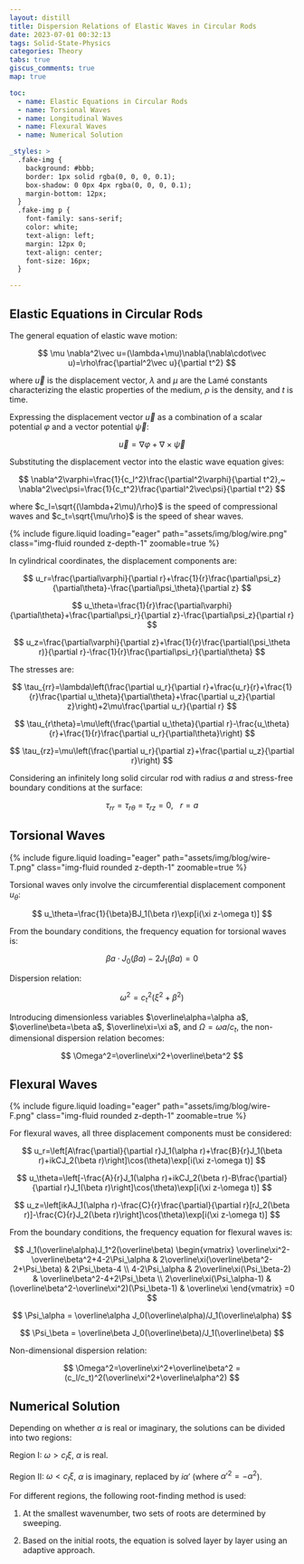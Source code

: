 ```yaml
---
layout: distill
title: Dispersion Relations of Elastic Waves in Circular Rods
date: 2023-07-01 00:32:13
tags: Solid-State-Physics
categories: Theory
tabs: true
giscus_comments: true
map: true

toc:
  - name: Elastic Equations in Circular Rods
  - name: Torsional Waves
  - name: Longitudinal Waves
  - name: Flexural Waves
  - name: Numerical Solution

_styles: >
  .fake-img {
    background: #bbb;
    border: 1px solid rgba(0, 0, 0, 0.1);
    box-shadow: 0 0px 4px rgba(0, 0, 0, 0.1);
    margin-bottom: 12px;
  }
  .fake-img p {
    font-family: sans-serif;
    color: white;
    text-align: left;
    margin: 12px 0;
    text-align: center;
    font-size: 16px;
  }

---
```


## Elastic Equations in Circular Rods

The general equation of elastic wave motion:

$$
\mu \nabla^2\vec u=(\lambda+\mu)\nabla(\nabla\cdot\vec u)=\rho\frac{\partial^2\vec u}{\partial t^2}
$$

where $\vec u$ is the displacement vector, $\lambda$ and $\mu$ are the Lamé constants characterizing the elastic properties of the medium, $\rho$ is the density, and $t$ is time.

Expressing the displacement vector $\vec u$ as a combination of a scalar potential $\varphi$ and a vector potential $\vec\psi$:

$$
\vec u=\nabla\varphi+\nabla\times\vec\psi
$$

Substituting the displacement vector into the elastic wave equation gives:

$$
\nabla^2\varphi=\frac{1}{c_l^2}\frac{\partial^2\varphi}{\partial t^2},~
\nabla^2\vec\psi=\frac{1}{c_t^2}\frac{\partial^2\vec\psi}{\partial t^2}
$$

where $c_l=\sqrt{(\lambda+2\mu)/\rho}$ is the speed of compressional waves and $c_t=\sqrt{\mu/\rho}$ is the speed of shear waves.

<div class="row">
    <div class="col-md-8 text-center">
        {% include figure.liquid loading="eager" path="assets/img/blog/wire.png" class="img-fluid rounded z-depth-1" zoomable=true %}
    </div>
</div>

In cylindrical coordinates, the displacement components are:

$$
u_r=\frac{\partial\varphi}{\partial r}+\frac{1}{r}\frac{\partial\psi_z}{\partial\theta}-\frac{\partial\psi_\theta}{\partial z} 
$$

$$
u_\theta=\frac{1}{r}\frac{\partial\varphi}{\partial\theta}+\frac{\partial\psi_r}{\partial z}-\frac{\partial\psi_z}{\partial r}
$$

$$
u_z=\frac{\partial\varphi}{\partial z}+\frac{1}{r}\frac{\partial(\psi_\theta r)}{\partial r}-\frac{1}{r}\frac{\partial\psi_r}{\partial\theta}
$$

The stresses are:

$$
\tau_{rr}=\lambda\left(\frac{\partial u_r}{\partial r}+\frac{u_r}{r}+\frac{1}{r}\frac{\partial u_\theta}{\partial\theta}+\frac{\partial u_z}{\partial z}\right)+2\mu\frac{\partial u_r}{\partial r}
$$

$$
\tau_{r\theta}=\mu\left(\frac{\partial u_\theta}{\partial r}-\frac{u_\theta}{r}+\frac{1}{r}\frac{\partial u_r}{\partial\theta}\right)
$$

$$
\tau_{rz}=\mu\left(\frac{\partial u_r}{\partial z}+\frac{\partial u_z}{\partial r}\right)
$$

Considering an infinitely long solid circular rod with radius $a$ and stress-free boundary conditions at the surface:

$$
\tau_{rr}=\tau_{r\theta}=\tau_{rz}=0,~~~r=a
$$

## Torsional Waves

<div class="row">
    <div class="col-md-8 text-center">
        {% include figure.liquid loading="eager" path="assets/img/blog/wire-T.png" class="img-fluid rounded z-depth-1" zoomable=true %}
    </div>
</div>

Torsional waves only involve the circumferential displacement component $u_\theta$:

$$
u_\theta=\frac{1}{\beta}BJ_1(\beta r)\exp[i(\xi z-\omega t)]
$$

From the boundary conditions, the frequency equation for torsional waves is:

$$
\beta a\cdot J_0(\beta a)-2J_1(\beta a)=0
$$

Dispersion relation:

$$
\omega^2=c_t^2(\xi^2+\beta^2)
$$

Introducing dimensionless variables $\overline\alpha=\alpha a$, $\overline\beta=\beta a$, $\overline\xi=\xi a$, and $\Omega=\omega a/c_t$, the non-dimensional dispersion relation becomes:

$$
\Omega^2=\overline\xi^2+\overline\beta^2
$$

## Flexural Waves

<div class="row">
    <div class="col-md-8 text-center">
        {% include figure.liquid loading="eager" path="assets/img/blog/wire-F.png" class="img-fluid rounded z-depth-1" zoomable=true %}
    </div>
</div>

For flexural waves, all three displacement components must be considered:

$$
u_r=\left[A\frac{\partial}{\partial r}J_1(\alpha r)+\frac{B}{r}J_1(\beta r)+ikCJ_2(\beta r)\right]\cos(\theta)\exp[i(\xi z-\omega t)]
$$

$$
u_\theta=\left[-\frac{A}{r}J_1(\alpha r)+ikCJ_2(\beta r)-B\frac{\partial}{\partial r}J_1(\beta r)\right]\cos(\theta)\exp[i(\xi z-\omega t)]
$$

$$
u_z=\left[ikAJ_1(\alpha r)-\frac{C}{r}\frac{\partial}{\partial r}[rJ_2(\beta r)]-\frac{C}{r}J_2(\beta r)\right]\cos(\theta)\exp[i(\xi z-\omega t)]
$$

From the boundary conditions, the frequency equation for flexural waves is:

$$
J_1(\overline\alpha)J_1^2(\overline\beta)
\begin{vmatrix}
\overline\xi^2-\overline\beta^2+4-2\Psi_\alpha & 2\overline\xi(\overline\beta^2-2+\Psi_\beta) & 2\Psi_\beta-4 \\
4-2\Psi_\alpha & 2\overline\xi(\Psi_\beta-2) & \overline\beta^2-4+2\Psi_\beta \\
2\overline\xi(\Psi_\alpha-1) & (\overline\beta^2-\overline\xi^2)(\Psi_\beta-1) & \overline\xi
\end{vmatrix}
=0
$$

$$
\Psi_\alpha = \overline\alpha J_0(\overline\alpha)/J_1(\overline\alpha)
$$

$$
\Psi_\beta = \overline\beta J_0(\overline\beta)/J_1(\overline\beta)
$$

Non-dimensional dispersion relation:

$$
\Omega^2=\overline\xi^2+\overline\beta^2 = (c_l/c_t)^2(\overline\xi^2+\overline\alpha^2)
$$

## Numerical Solution

Depending on whether $\alpha$ is real or imaginary, the solutions can be divided into two regions:

Region I: $\omega > c_l\xi$, $\alpha$ is real.

Region II: $\omega < c_l\xi$, $\alpha$ is imaginary, replaced by $i\alpha'$ (where $\alpha'^2 = -\alpha^2$).

For different regions, the following root-finding method is used:

1. At the smallest wavenumber, two sets of roots are determined by sweeping.

2. Based on the initial roots, the equation is solved layer by layer using an adaptive approach.

